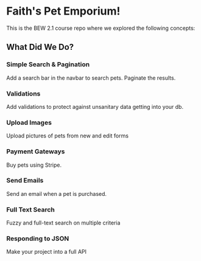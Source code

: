 # Faith's Pet Emporium!

This is the BEW 2.1 course repo where we explored the following concepts: 

## What Did We Do?

### Simple Search & Pagination
Add a search bar in the navbar to search pets. Paginate the results.

### Validations
Add validations to protect against unsanitary data getting into your db.

### Upload Images
Upload pictures of pets from new and edit forms

### Payment Gateways
Buy pets using Stripe.

### Send Emails
Send an email when a pet is purchased.

### Full Text Search
Fuzzy and full-text search on multiple criteria

### Responding to JSON
Make your project into a full API
